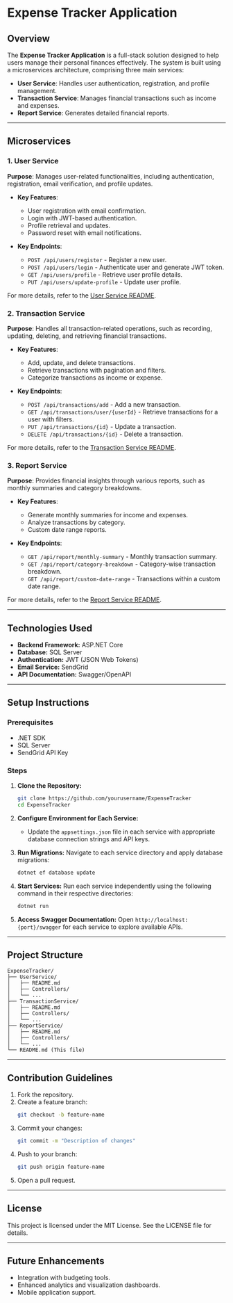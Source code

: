 
# Expense Tracker Application

## Overview
The **Expense Tracker Application** is a full-stack solution designed to help users manage their personal finances effectively. The system is built using a microservices architecture, comprising three main services:
- **User Service**: Handles user authentication, registration, and profile management.
- **Transaction Service**: Manages financial transactions such as income and expenses.
- **Report Service**: Generates detailed financial reports.

---

## Microservices

### 1. User Service
**Purpose**: Manages user-related functionalities, including authentication, registration, email verification, and profile updates.

- **Key Features**:
  - User registration with email confirmation.
  - Login with JWT-based authentication.
  - Profile retrieval and updates.
  - Password reset with email notifications.

- **Key Endpoints**:
  - `POST /api/users/register` - Register a new user.
  - `POST /api/users/login` - Authenticate user and generate JWT token.
  - `GET /api/users/profile` - Retrieve user profile details.
  - `PUT /api/users/update-profile` - Update user profile.

For more details, refer to the [User Service README](UserService/README.md).

### 2. Transaction Service
**Purpose**: Handles all transaction-related operations, such as recording, updating, deleting, and retrieving financial transactions.

- **Key Features**:
  - Add, update, and delete transactions.
  - Retrieve transactions with pagination and filters.
  - Categorize transactions as income or expense.

- **Key Endpoints**:
  - `POST /api/transactions/add` - Add a new transaction.
  - `GET /api/transactions/user/{userId}` - Retrieve transactions for a user with filters.
  - `PUT /api/transactions/{id}` - Update a transaction.
  - `DELETE /api/transactions/{id}` - Delete a transaction.

For more details, refer to the [Transaction Service README](TransactionService/README.md).

### 3. Report Service
**Purpose**: Provides financial insights through various reports, such as monthly summaries and category breakdowns.

- **Key Features**:
  - Generate monthly summaries for income and expenses.
  - Analyze transactions by category.
  - Custom date range reports.

- **Key Endpoints**:
  - `GET /api/report/monthly-summary` - Monthly transaction summary.
  - `GET /api/report/category-breakdown` - Category-wise transaction breakdown.
  - `GET /api/report/custom-date-range` - Transactions within a custom date range.

For more details, refer to the [Report Service README](ReportService/README.md).

---

## Technologies Used
- **Backend Framework:** ASP.NET Core
- **Database:** SQL Server
- **Authentication:** JWT (JSON Web Tokens)
- **Email Service:** SendGrid
- **API Documentation:** Swagger/OpenAPI

---

## Setup Instructions

### Prerequisites
- .NET SDK
- SQL Server
- SendGrid API Key

### Steps
1. **Clone the Repository:**
   ```bash
   git clone https://github.com/yourusername/ExpenseTracker
   cd ExpenseTracker
   ```

2. **Configure Environment for Each Service:**
   - Update the `appsettings.json` file in each service with appropriate database connection strings and API keys.

3. **Run Migrations:**
   Navigate to each service directory and apply database migrations:
   ```bash
   dotnet ef database update
   ```

4. **Start Services:**
   Run each service independently using the following command in their respective directories:
   ```bash
   dotnet run
   ```

5. **Access Swagger Documentation:**
   Open `http://localhost:{port}/swagger` for each service to explore available APIs.

---

## Project Structure
```
ExpenseTracker/
├── UserService/
│   ├── README.md
│   ├── Controllers/
│   └── ...
├── TransactionService/
│   ├── README.md
│   ├── Controllers/
│   └── ...
├── ReportService/
│   ├── README.md
│   ├── Controllers/
│   └── ...
└── README.md (This file)
```

---

## Contribution Guidelines
1. Fork the repository.
2. Create a feature branch:
   ```bash
   git checkout -b feature-name
   ```
3. Commit your changes:
   ```bash
   git commit -m "Description of changes"
   ```
4. Push to your branch:
   ```bash
   git push origin feature-name
   ```
5. Open a pull request.

---

## License
This project is licensed under the MIT License. See the LICENSE file for details.

---

## Future Enhancements
- Integration with budgeting tools.
- Enhanced analytics and visualization dashboards.
- Mobile application support.
